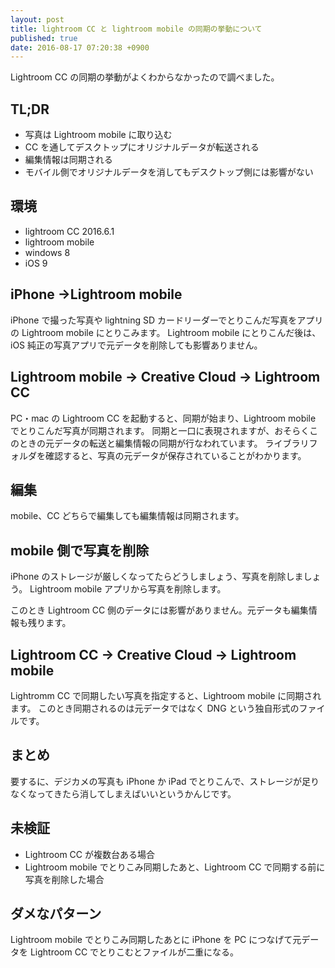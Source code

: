 ```yaml
---
layout: post
title: lightroom CC と lightroom mobile の同期の挙動について
published: true
date: 2016-08-17 07:20:38 +0900
---
```


Lightroom CC の同期の挙動がよくわからなかったので調べました。

## TL;DR
* 写真は Lightroom mobile に取り込む
* CC を通してデスクトップにオリジナルデータが転送される
* 編集情報は同期される
* モバイル側でオリジナルデータを消してもデスクトップ側には影響がない

## 環境
* lightroom CC 2016.6.1
* lightroom mobile
* windows 8
* iOS 9

## iPhone →Lightroom mobile 
iPhone で撮った写真や lightning SD カードリーダーでとりこんだ写真をアプリの Lightroom mobile にとりこみます。
Lightroom mobile にとりこんだ後は、iOS 純正の写真アプリで元データを削除しても影響ありません。

## Lightroom mobile → Creative Cloud → Lightroom CC
PC・mac の Lightroom CC を起動すると、同期が始まり、Lightroom mobile でとりこんだ写真が同期されます。
同期と一口に表現されますが、おそらくこのときの元データの転送と編集情報の同期が行なわれています。
ライブラリフォルダを確認すると、写真の元データが保存されていることがわかります。

## 編集
mobile、CC どちらで編集しても編集情報は同期されます。

## mobile 側で写真を削除
iPhone のストレージが厳しくなってたらどうしましょう、写真を削除しましょう。
Lightroom mobile アプリから写真を削除します。

このとき Lightroom CC 側のデータには影響がありません。元データも編集情報も残ります。

## Lightroom CC → Creative Cloud → Lightroom mobile
Lightromm CC で同期したい写真を指定すると、Lightroom mobile に同期されます。
このとき同期されるのは元データではなく DNG という独自形式のファイルです。

## まとめ
要するに、デジカメの写真も iPhone か iPad でとりこんで、ストレージが足りなくなってきたら消してしまえばいいというかんじです。

## 未検証
* Lightroom CC が複数台ある場合
* Lightroom mobile でとりこみ同期したあと、Lightroom CC で同期する前に写真を削除した場合

## ダメなパターン
Lightroom mobile でとりこみ同期したあとに iPhone を PC につなげて元データを Lightroom CC でとりこむとファイルが二重になる。

